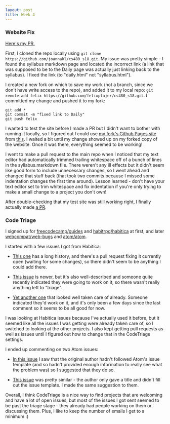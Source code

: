```yaml
---
layout: post
title: Week 4
---
```


### Website Fix

[Here's my PR.](https://github.com/joannakl/cs480_s18/pull/75)

First, I cloned the repo locally using `git clone https://github.com/joannakl/cs480_s18.git`. My issue was pretty simple - I found the syllabus markdown page and located the incorrect link (a link that was supposed to be to the Daily page was actually just linking back to the syllabus). I fixed the link (to "daily.html" not "syllabus.html").

I created a new fork on which to save my work (not a branch, since we don't have write access to the repo), and added it to my local repo: `git remote add felix https://github.com/felixplajer/cs480_s18.git`. I committed my change and pushed it to my fork:
```
git add *
git commit -m "fixed link to Daily"
git push felix
```

I wanted to test the site before I made a PR but I didn't want to bother with running it locally, so I figured out I could use [my fork's Github Pages site](https://felixplajer.github.io/cs480_s18/) from [this](https://stackoverflow.com/q/8587321). I waited a bit until my change showed up on my forked copy of the website. Once it was there, everything seemed to be working!

I went to make a pull request to the main repo when I noticed that my text editor had automatically trimmed trailing whitespace off of a bunch of lines in the syllabus.markdown file. There weren't any ill effects but it didn't seem like good form to include unnecessary changes, so I went ahead and changed that stuff back (that took two commits because I missed some indentation changes the first time around). Lesson learned - don't have your text editor set to trim whitespace and fix indentation if you're only trying to make a small change to a project you don't own!

After double-checking that my test site was still working right, I finally actually made [a PR](https://github.com/joannakl/cs480_s18/pull/75).

### Code Triage

I signed up for [freecodecamp/guides](https://www.codetriage.com/freecodecamp/guides) and [habitrpg/habitica](https://www.codetriage.com/habitrpg/habitica) at first, and later [webcompat/web-bugs](https://www.codetriage.com/webcompat/web-bugs) and [atom/atom](https://www.codetriage.com/atom/atom).

I started with a few issues I got from Habitica: 

- [This one](https://github.com/HabitRPG/habitica/issues/8672) has a long history, and there's a pull request fixing it currently open (waiting for some changes), so there didn't seem to be anything I could add there.

- [This issue](https://github.com/HabitRPG/habitica/issues/9748) is newer, but it's also well-described and someone quite recently indicated they were going to work on it, so there wasn't really anything left to "triage".

- [Yet another one](https://github.com/HabitRPG/habitica/issues/9899) that looked well taken care of already. Someone indicated they'd work on it, and it's only been a few days since the last comment so it seems to be all good for now.

I was looking at Habitica issues because I've actually used it before, but it seemed like all the issues I was getting were already taken care of, so I switched to looking at the other projects. I also kept getting pull requests as well as issues until I figured out how to change that in the CodeTriage settings.

I ended up commenting on two Atom issues:

- [In this issue](https://github.com/atom/atom/issues/16771) I saw that the original author hadn't followed Atom's issue template (and so hadn't provided enough information to really see what the problem was) so I suggested that they do so.

- [This issue](https://github.com/atom/atom/issues/16776) was pretty similar - the author only gave a title and didn't fill out the issue template. I made the same suggestion to them.

Overall, I think CodeTriage is a nice way to find projects that are welcoming and have a lot of open issues, but most of the issues I got sent seemed to be past the triage stage - they already had people working on them or discussing them. Plus, I like to keep the number of emails I get to a minimum :)
